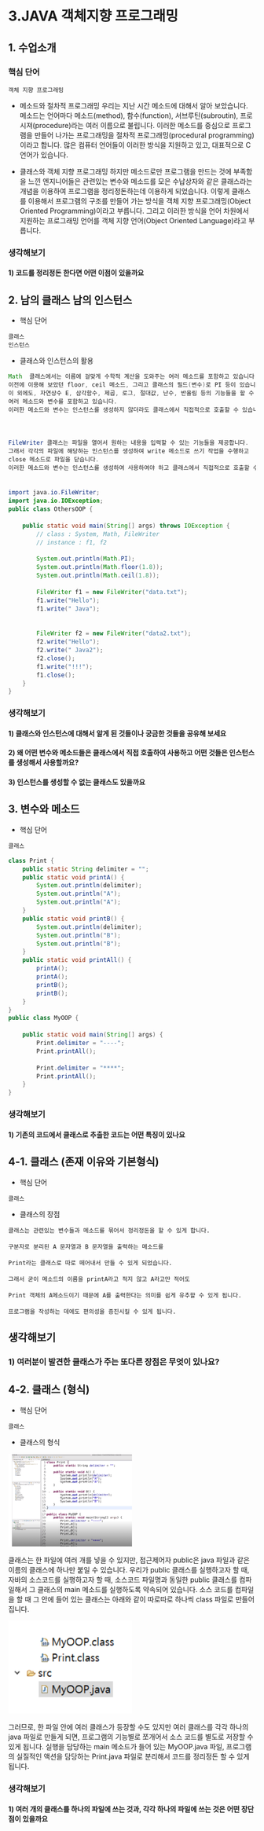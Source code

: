 # 3.JAVA 객체지향 프로그래밍


## 1. 수업소개

### 핵심 단어
```
객체 지향 프로그래밍
```

- 메소드와 절차적 프로그래밍
우리는 지난 시간 메소드에 대해서 알아 보았습니다.
메소드는 언어마다
메소드(method), 함수(function), 서브루틴(subroutin), 프로시져(procedure)라는
여러 이름으로 불립니다.
이러한 메소드를 중심으로 프로그램을 만들어 나가는 프로그래밍을
절차적 프로그래밍(procedural programming)이라고 합니다.
많은 컴퓨터 언어들이 이러한 방식을 지원하고 있고, 대표적으로 C언어가 있습니다.



- 클래스와 객체 지향 프로그래밍
하지만 메소드로만 프로그램을 만드는 것에 부족함을 느낀 엔지니어들은
관련있는 변수와 메소드를 모은 수납상자와 같은 클래스라는 개념을 이용하여 
프로그램을 정리정돈하는데 이용하게 되었습니다.
이렇게 클래스를 이용해서 프로그램의 구조를 만들어 가는 방식을
객체 지향 프로그래밍(Object Oriented Programming)이라고 부릅니다.
그리고 이러한 방식을 언어 차원에서 지원하는 프로그래밍 언어를
객체 지향 언어(Object Oriented Language)라고 부릅니다.

### 생각해보기

####  1) 코드를 정리정돈 한다면 어떤 이점이 있을까요


## 2. 남의 클래스 남의 인스턴스

- 핵심 단어
```
클래스
인스턴스
```

- 클래스와 인스턴스의 활용
``` java 
Math  클래스에서는 이름에 걸맞게 수학적 계산을 도와주는 여러 메소드를 포함하고 있습니다.
이전에 이용해 보았던 floor, ceil 메소드, 그리고 클래스의 필드(변수)로 PI 등이 있습니다.
이 외에도, 자연상수 E, 삼각함수, 제곱, 로그, 절대값, 난수, 반올림 등의 기능들을 할 수 있는 
여러 메소드와 변수를 포함하고 있습니다.
이러한 메소드와 변수는 인스턴스를 생성하지 않더라도 클래스에서 직접적으로 호출할 수 있습니다.



FileWriter 클래스는 파일을 열어서 원하는 내용을 입력할 수 있는 기능들을 제공합니다.
그래서 각각의 파일에 해당하는 인스턴스를 생성하여 write 메소드로 쓰기 작업을 수행하고
close 메소드로 파일을 닫습니다.
이러한 메소드와 변수는 인스턴스를 생성하여 사용하여야 하고 클래스에서 직접적으로 호출할 수 없습니다.


import java.io.FileWriter;
import java.io.IOException;
public class OthersOOP {
 
    public static void main(String[] args) throws IOException {
        // class : System, Math, FileWriter
        // instance : f1, f2
         
        System.out.println(Math.PI);
        System.out.println(Math.floor(1.8));
        System.out.println(Math.ceil(1.8));
         
        FileWriter f1 = new FileWriter("data.txt");
        f1.write("Hello");
        f1.write(" Java");
         
         
        FileWriter f2 = new FileWriter("data2.txt");
        f2.write("Hello");
        f2.write(" Java2");
        f2.close();    
        f1.write("!!!");
        f1.close();
    }
}
```


### 생각해보기

#### 1) 클래스와 인스턴스에 대해서 알게 된 것들이나 궁금한 것들을 공유해 보세요

#### 2) 왜 어떤 변수와 메소드들은 클래스에서 직접 호출하여 사용하고 어떤 것들은 인스턴스를 생성해서 사용할까요?

#### 3) 인스턴스를 생성할 수 없는 클래스도 있을까요


## 3. 변수와 메소드

- 핵심 단어
```
클래스
```

``` java
class Print {
	public static String delimiter = "";
	public static void printA() {
		System.out.println(delimiter);
		System.out.println("A");
		System.out.println("A");
	}
	public static void printB() {
		System.out.println(delimiter);
		System.out.println("B");
		System.out.println("B");
	}
	public static void printAll() {
		printA();
		printA();
		printB();
		printB();
	}
}
public class MyOOP {
	
	public static void main(String[] args) {
		Print.delimiter = "----";
		Print.printAll();
		
		Print.delimiter = "****";
		Print.printAll();
	}	
}
```
### 생각해보기

#### 1) 기존의 코드에서 클래스로 추출한 코드는 어떤 특징이 있나요

## 4-1. 클래스 (존재 이유와 기본형식)

- 핵심 단어
```
클래스
```

- 클래스의 장점
```
클래스는 관련있는 변수들과 메소드를 묶어서 정리정돈을 할 수 있게 합니다.

구분자로 분리된 A 문자열과 B 문자열을 출력하는 메소드를

Print라는 클래스로 따로 떼어내서 만들 수 있게 되었습니다.

그래서 굳이 메소드의 이름을 printA라고 적지 않고 A라고만 적어도

Print 객체의 A메소드이기 때문에 A를 출력한다는 의미를 쉽게 유추할 수 있게 됩니다.

프로그램을 작성하는 데에도 편의성을 증진시킬 수 있게 됩니다.

```

## 생각해보기

### 1) 여러분이 발견한 클래스가 주는 또다른 장점은 무엇이 있나요?


## 4-2. 클래스 (형식)
- 핵심 단어
```
클래스
```


- 클래스의 형식


<div>
<img src="https://github.com/heonilp/study/blob/master/JAVA%20study/%EC%89%BD%EA%B2%8C%20%EB%B0%B0%EC%9A%B0%EB%8A%94%20%EC%9E%90%EB%B0%942/3.%20JAVA%20%EA%B0%9D%EC%B2%B4%EC%A7%80%ED%96%A5%20%ED%94%84%EB%A1%9C%EA%B7%B8%EB%9E%98%EB%B0%8D/pc/1.PNG" width="50%"></img>
</div>

클래스는 한 파일에 여러 개를 넣을 수 있지만, 
접근제어자 public은 java 파일과 같은 이름의 클래스에 하나만 붙일 수 있습니다.
우리가 public 클래스를 실행하고자 할 때, 
자바의 소스코드를 실행하고자 할 때, 소스코드 파일명과 동일한 public 클래스를 컴파일해서
그 클래스의 main 메소드를 실행하도록 약속되어 있습니다.
소스 코드를 컴파일을 할 때 그 안에 들어 있는 클래스는
아래와 같이 따로따로 하나씩 class 파일로 만들어집니다.

<div>
<img src="https://github.com/heonilp/study/blob/master/JAVA%20study/%EC%89%BD%EA%B2%8C%20%EB%B0%B0%EC%9A%B0%EB%8A%94%20%EC%9E%90%EB%B0%942/3.%20JAVA%20%EA%B0%9D%EC%B2%B4%EC%A7%80%ED%96%A5%20%ED%94%84%EB%A1%9C%EA%B7%B8%EB%9E%98%EB%B0%8D/pc/2.PNG" width="50%"></img>
</div>


그러므로, 한 파일 안에 여러 클래스가 등장할 수도 있지만
여러 클래스를 각각 하나의 java 파일로 만들게 되면, 
프로그램의 기능별로 쪼개어서 소스 코드를 별도로 저장할 수 있게 됩니다.
실행을 담당하는 main 메소드가 들어 있는 MyOOP.java 파일,
프로그램의 실질적인 액션을 담당하는 Print.java 파일로 분리해서 
코드를 정리정돈 할 수 있게 됩니다.

### 생각해보기

#### 1) 여러 개의 클래스를 하나의 파일에 쓰는 것과, 각각 하나의 파일에 쓰는 것은 어떤 장단점이 있을까요